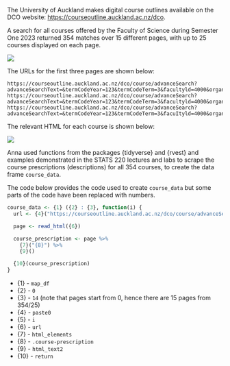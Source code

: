 The University of Auckland makes digital course outlines available on the DCO website: https://courseoutline.auckland.ac.nz/dco.

A search for all courses offered by the Faculty of Science during Semester One 2023 returned 354 matches over 15 different pages, with up to 25 courses displayed on each page.

![](https://i.imgur.com/U9rBtnx.png)

The URLs for the first three pages are shown below:

```
https://courseoutline.auckland.ac.nz/dco/course/advanceSearch? advanceSearchText=&termCodeYear=123&termCodeTerm=3&facultyld=4000&organisationCode=&stage=&pageNumber=0
https://courseoutline.auckland.ac.nz/dco/course/advanceSearch?advanceSearchText=&termCodeYear=123&termCodeTerm=3&facultyld=4000&organisationCode=&stage=&pageNumber=1
https://courseoutline.auckland.ac.nz/dco/course/advanceSearch?advanceSearchText=&teгmCodeYeaг=123&termCodeTerm=3&facuItyld=4000&organisationCode=&stage=&pageNumber=2
```

The relevant HTML for each course is shown below:

![](https://i.imgur.com/sdf9iFb.png)

Anna used functions from the packages {tidyverse} and {rvest} and examples demonstrated in the STATS 220 lectures and labs to scrape the course prescriptions (descriptions) for all 354 courses, to create the data frame `course_data`.

The code below provides the code used to create `course_data` but some parts of the code have been replaced with numbers.

```R
course_data <- {1} ({2} : {3}, function(i) {
  url <- {4}("https://courseoutline.auckland.ac.nz/dco/course/advanceSearch? advanceSearchText=&termCodeYear=123&termCodeTerm=3&facultyld=4000&organisationCode=&stage=&pageNumber", {5})

  page <- read_html({6})

  course_prescription <- page %>%
    {7}("{8}") %>%
    {9}()

  {10}(course_prescription)
}
```

- {1} - `map_df`
- {2} - `0`
- {3} - `14` (note that pages start from 0, hence there are 15 pages from 354/25)
- {4} - `paste0`
- {5} - `i`
- {6} - `url`
- {7} - `html_elements`
- {8} - `.course-prescription`
- {9} - `html_text2`
- {10} - `return`
